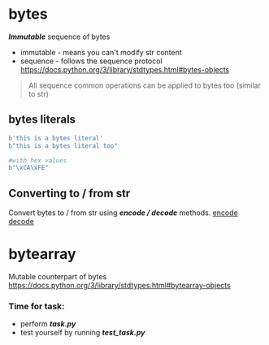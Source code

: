 
# bytes
***Immutable*** sequence of bytes
- immutable - means you can't modify str content
- sequence - follows the sequence protocol
https://docs.python.org/3/library/stdtypes.html#bytes-objects

> All sequence common operations can be applied to bytes too (similar to str)

## bytes literals
```python
b'this is a bytes literal'
b"this is a bytes literal too"

#with hex values
b"\xCA\xFE"
```
## Converting to / from str
Convert bytes to / from str using ***encode / decode*** methods.
[encode](https://docs.python.org/3/library/stdtypes.html#str.encode)
[decode](https://docs.python.org/3/library/stdtypes.html#bytes.decode)
# bytearray
Mutable counterpart of bytes
https://docs.python.org/3/library/stdtypes.html#bytearray-objects
### Time for task:
 - perform ***task.py***
 - test yourself by running ***test_task.py***
<!--stackedit_data:
eyJoaXN0b3J5IjpbNDA1NDM4MzU3LDc4NzM0ODI1OCw4NTYyNz
QyMjAsLTkzNjEyNTEyOCwxMzk0NDg1MDgwLDI2NzI5OTkwNSwt
MjA5MTU5OTk5XX0=
-->
